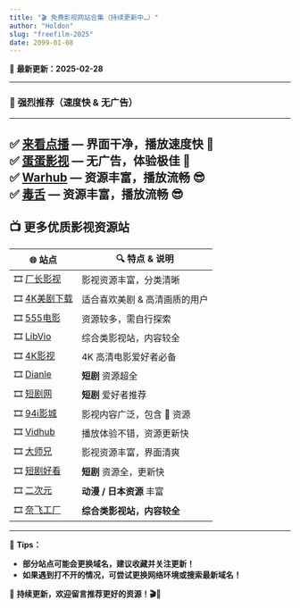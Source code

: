 ```yaml
---
title: "🎬 免费影视网站合集（持续更新中…）"
author: "Holdon"
slug: "freefilm-2025"
date: 2099-01-08
---
```


📅 **最新更新：2025-02-28**  

---

### 🌟 **强烈推荐（速度快 & 无广告）**  

---

✅ **[来看点播](https://lkvod.me/)** — **界面干净，播放速度快** 🍺  
✅ **[蛋蛋影视](https://dandanzandy.com/)** — **无广告，体验极佳** 🫰  
✅ **[Warhub](https://v.warhut.cn/)** — **资源丰富，播放流畅** 😎  
✅ **[毒舌](https://dushe02.com/)** — **资源丰富，播放流畅** 😎  
---

## 📺 **更多优质影视资源站**  

| 🌐 **站点** | 🔍 **特点 & 说明** |
|------------|----------------|
| 🎞️ [厂长影视](https://www.czzy77.com/) | 影视资源丰富，分类清晰 |
| 🎞️ [4K美剧下载](https://www.4khdr.cn/) | 适合喜欢美剧 & 高清画质的用户 |
| 🎞️ [555电影](https://www.wuwu9zd.wiki/index/home.html) | 资源较多，需自行探索 |
| 🎞️ [LibVio](https://libvio.pro/) | 综合类影视站，内容较全 |
| 🎞️ [4K影视](https://www.4kvm.net/) | 4K 高清电影爱好者必备 |
| 🎞️ [Dianle](https://www.duanju55.com/) | **短剧** 资源超全 |
| 🎞️ [短剧网](https://www.duanju2.com/) | **短剧** 爱好者推荐 |
| 🎞️ [94i影城](https://94itv.app/) | 影视内容广泛，包含 🔞 资源 |
| 🎞️ [Vidhub](https://vidhub.me/) | 播放体验不错，资源更新快 |
| 🎞️ [大师兄](https://dsxys.pro/) | 影视资源丰富，界面清爽 |
| 🎞️ [短剧好看](https://duanjuhk.com/) | **短剧** 资源全，更新快 |
| 🎞️ [二次元](https://www.cycani.org/) | **动漫 / 日本资源** 丰富 |
| 🎞️ [奈飞工厂](https://www.netflixgc.com/) | **综合类影视站，内容较全** |

---

📌 **Tips：**
- **部分站点可能会更换域名，建议收藏并关注更新！**  
- **如果遇到打不开的情况，可尝试更换网络环境或搜索最新域名！**  

🚀 **持续更新，欢迎留言推荐更好的资源！🎬🍻**  